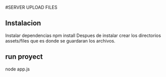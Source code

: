 #SERVER UPLOAD FILES

## Instalacion

Instalar dependencias
npm install
Despues de instalar crear los directorios assets/files que es donde se guardaran los archivos.
## run proyect
node app.js
